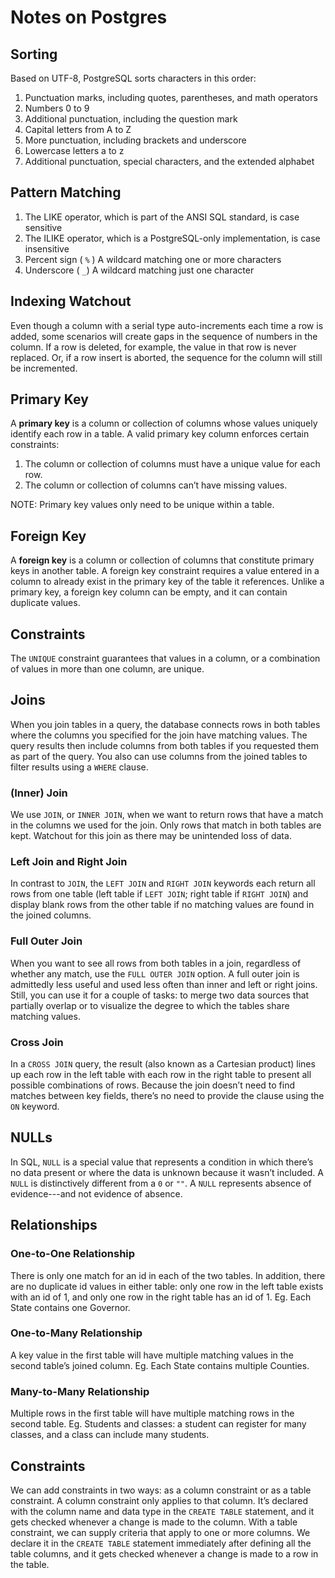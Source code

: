 # Notes on Postgres

## Sorting

Based on UTF-8, PostgreSQL sorts characters in this
order:
1. Punctuation marks, including quotes, parentheses, and math
operators
2. Numbers 0 to 9
3. Additional punctuation, including the question mark
4. Capital letters from A to Z
5. More punctuation, including brackets and underscore
6. Lowercase letters a to z
7. Additional punctuation, special characters, and the extended
alphabet

## Pattern Matching

1) The LIKE operator, which is part of the ANSI SQL standard, is case sensitive
2) The ILIKE operator, which is a PostgreSQL-only implementation, is case insensitive
3) Percent sign ( `%` ) A wildcard matching one or more characters
4) Underscore ( `_`) A wildcard matching just one character

## Indexing Watchout

Even though a column with a serial type auto-increments each time a row is
added, some scenarios will create gaps in the sequence of numbers in the
column. If a row is deleted, for example, the value in that row is never
replaced. Or, if a row insert is aborted, the sequence for the column will still
be incremented.

## Primary Key

A **primary key** is a column or collection of columns whose values uniquely identify each row in a table. A valid primary key column enforces certain constraints:

1. The column or collection of columns must have a unique value for each row.
2. The column or collection of columns can’t have missing values.

NOTE: Primary key values only need to be unique within a table.

## Foreign Key

A **foreign key** is a column or collection of columns that constitute primary keys in another table. A foreign key constraint requires a value entered in a column to already exist in the  primary key of the table it references.
Unlike a primary key, a foreign key column can be empty, and it can contain duplicate values.

## Constraints

The `UNIQUE` constraint guarantees that values in a column, or a combination of values in more than one column, are unique.

## Joins

When you join tables in a query, the database connects rows in both
tables where the columns you specified for the join have matching values.
The query results then include columns from both tables if you requested
them as part of the query. You also can use columns from the joined
tables to filter results using a `WHERE` clause.

### (Inner) Join

We use `JOIN`, or `INNER JOIN`, when we want to return rows that have a match
in the columns we used for the join. Only rows that match in both tables are kept. Watchout for this join as there may be unintended loss of data. 

### Left Join and Right Join

In contrast to `JOIN`, the `LEFT JOIN` and `RIGHT JOIN` keywords each return all
rows from one table (left table if `LEFT JOIN`; right table if `RIGHT JOIN`) and display blank rows from the other table if no matching values are found in the joined columns.

### Full Outer Join

When you want to see all rows from both tables in a join, regardless of
whether any match, use the `FULL OUTER JOIN` option. A full outer join is admittedly less useful and used less often than inner and left or right joins. Still, you can use it for a couple of tasks: to merge two data sources that partially overlap or to visualize the degree to which the tables share matching values.

### Cross Join

In a `CROSS JOIN` query, the result (also known as a Cartesian product) lines up
each row in the left table with each row in the right table to present all
possible combinations of rows. Because the join doesn’t need to find matches between key fields, there’s no need to provide the clause using the `ON` keyword.

## NULLs

In SQL, `NULL` is a special value that represents a condition in which
there’s no data present or where the data is unknown because it wasn’t
included. A `NULL` is distinctively different from a `0` or `""`. A `NULL` represents absence of evidence---and not evidence of absence.

## Relationships

### One-to-One Relationship

There is only one match for an id in each of the two tables. In addition, there are no duplicate id values in either table: only one row in the left table exists with an id of 1, and only one row in the right table has an id of 1. Eg. Each State contains one Governor. 

### One-to-Many Relationship

A key value in the first table will have multiple matching values in the second table’s joined column. Eg. Each State contains multiple Counties.

### Many-to-Many Relationship

Multiple rows in the first table will have multiple matching rows in the second table. Eg. Students and classes: a student can register for many classes, and a class can include many students.

## Constraints

We can add constraints in two ways: as a column constraint or as a table
constraint. A column constraint only applies to that column. It’s declared
with the column name and data type in the `CREATE TABLE` statement, and it
gets checked whenever a change is made to the column. With a table
constraint, we can supply criteria that apply to one or more columns. We
declare it in the `CREATE TABLE` statement immediately after defining all the
table columns, and it gets checked whenever a change is made to a row in
the table.